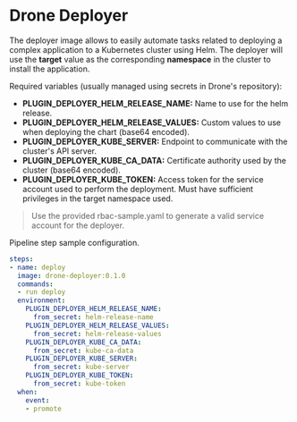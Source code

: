 # Drone Deployer

The deployer image allows to easily automate tasks related to deploying a
complex application to a Kubernetes cluster using Helm. The deployer will
use the __target__ value as the corresponding __namespace__ in the cluster to
install the application.

Required variables (usually managed using secrets in Drone's repository):

- __PLUGIN_DEPLOYER_HELM_RELEASE_NAME:__ Name to use for the helm release.
- __PLUGIN_DEPLOYER_HELM_RELEASE_VALUES:__ Custom values to use when deploying the
  chart (base64 encoded).
- __PLUGIN_DEPLOYER_KUBE_SERVER:__ Endpoint to communicate with the cluster's API server.
- __PLUGIN_DEPLOYER_KUBE_CA_DATA:__ Certificate authority used by the cluster
  (base64 encoded).
- __PLUGIN_DEPLOYER_KUBE_TOKEN:__ Access token for the service account used to perform
  the deployment. Must have sufficient privileges in the target namespace used.

> Use the provided rbac-sample.yaml to generate a valid service account for the deployer.

Pipeline step sample configuration.

```yaml
steps:
- name: deploy
  image: drone-deployer:0.1.0
  commands:
  - run deploy
  environment:
    PLUGIN_DEPLOYER_HELM_RELEASE_NAME:
      from_secret: helm-release-name
    PLUGIN_DEPLOYER_HELM_RELEASE_VALUES:
      from_secret: helm-release-values
    PLUGIN_DEPLOYER_KUBE_CA_DATA:
      from_secret: kube-ca-data
    PLUGIN_DEPLOYER_KUBE_SERVER:
      from_secret: kube-server
    PLUGIN_DEPLOYER_KUBE_TOKEN:
      from_secret: kube-token
  when:
    event:
    - promote
```

